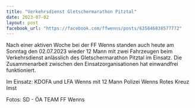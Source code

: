 ```yaml
---
title: "Verkehrsdienst Gletschermarathon Pitztal"
date: 2023-07-02
layout: post
facebook_url: "https://facebook.com/ffwenns/posts/635846838577772"
---
```


Nach einer aktiven Woche bei der FF Wenns standen auch heute am Sonntag den 02.07.2023 wieder 12 Mann mit zwei Fahrzeugen beim Verkehrsdienst anlässlich des Gletschermarathon Pitztal im Einsatz. Die Zusammenarbeit zwischen den Einsatzorganisationen hat einwandfrei funktioniert. 

Im Einsatz:
KDOFA und LFA Wenns mit 12 Mann
Polizei Wenns
Rotes Kreuz Imst

Fotos: SD - ÖA TEAM FF Wenns